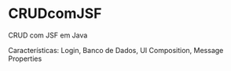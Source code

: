 # CRUDcomJSF
CRUD com JSF em Java

Características:
Login, Banco de Dados, UI Composition, Message Properties
